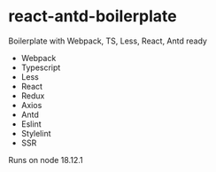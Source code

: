 # react-antd-boilerplate
Boilerplate with Webpack, TS, Less, React, Antd ready

- Webpack
- Typescript
- Less
- React
- Redux
- Axios
- Antd
- Eslint
- Stylelint
- SSR

Runs on node 18.12.1
